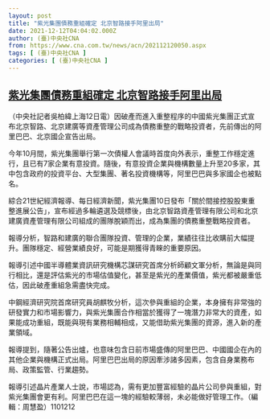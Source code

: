 ```yaml
---
layout: post
title: "紫光集團債務重組確定 北京智路接手阿里出局"
date: 2021-12-12T04:04:02.000Z
author: (臺)中央社CNA
from: https://www.cna.com.tw/news/acn/202112120050.aspx
tags: [ (臺)中央社CNA ]
categories: [ (臺)中央社CNA ]
---
```

<!--1639281842000-->
[紫光集團債務重組確定 北京智路接手阿里出局](https://www.cna.com.tw/news/acn/202112120050.aspx)
------

<div>
<div></div><div><p>（中央社記者吳柏緯上海12日電）因破產而進入重整程序的中國紫光集團正式宣布北京智路、北京建廣等資產管理公司成為債務重整的戰略投資者，先前傳出的阿里巴巴、北京國企宣告出局。</p><p>今年10月間，紫光集團舉行第一次債權人會議時首度向外表示，重整工作穩定進行，且已有7家企業有意投資。隨後，有意投資企業與機構數量上升至20多家，其中包含政府的投資平台、大型集團、著名投資機構等，阿里巴巴與多家國企也被點名。</p><p>綜合21世紀經濟報導、每日經濟新聞，紫光集團10日發布「關於間接控股股東重整進展公告」，宣布經過多輪遴選及競標後，由北京智路資產管理有限公司和北京建廣資產管理有限公司組成的團隊脫穎而出，成為集團的債務重整戰略投資者。</p><p>報導分析，智路和建廣的聯合團隊投資、管理的企業，業績往往比收購前大幅提升。團隊穩定、經營業績良好，可能是期獲得青睞的重要原因。</p><p>報導引述中國半導體業資訊研究機構芯謀研究首席分析師顧文軍分析，無論是與同行相比，還是評估紫光的市場估值變化，甚至是紫光的產業價值，紫光都被嚴重低估，因此破產重組急需盡快完成。</p><p>中鋼經濟研究院首席研究員胡麒牧分析，這次參與重組的企業，本身擁有非常強的研發實力和市場影響力，與紫光集團合作相當於獲得了一塊潛力非常大的資產，如果能成功重組，既能與現有業務相輔相成，又能借助紫光集團的資源，進入新的產業領域。</p><p>報導提到，隨著公告出爐，也意味包含日前市場盛傳的阿里巴巴、中國國企在內的其他企業與機構正式出局。阿里巴巴出局的原因牽涉諸多因素，包含自身業務布局、政策監管、行業趨勢。</p><p>報導引述晶片產業人士說，市場認為，需有更加豐富經驗的晶片公司參與重組，對紫光集團會更有利。阿里巴巴在這一塊的經驗較薄弱，未必能做好管理工作。（編輯：周慧盈）1101212</p></div>
</div>
